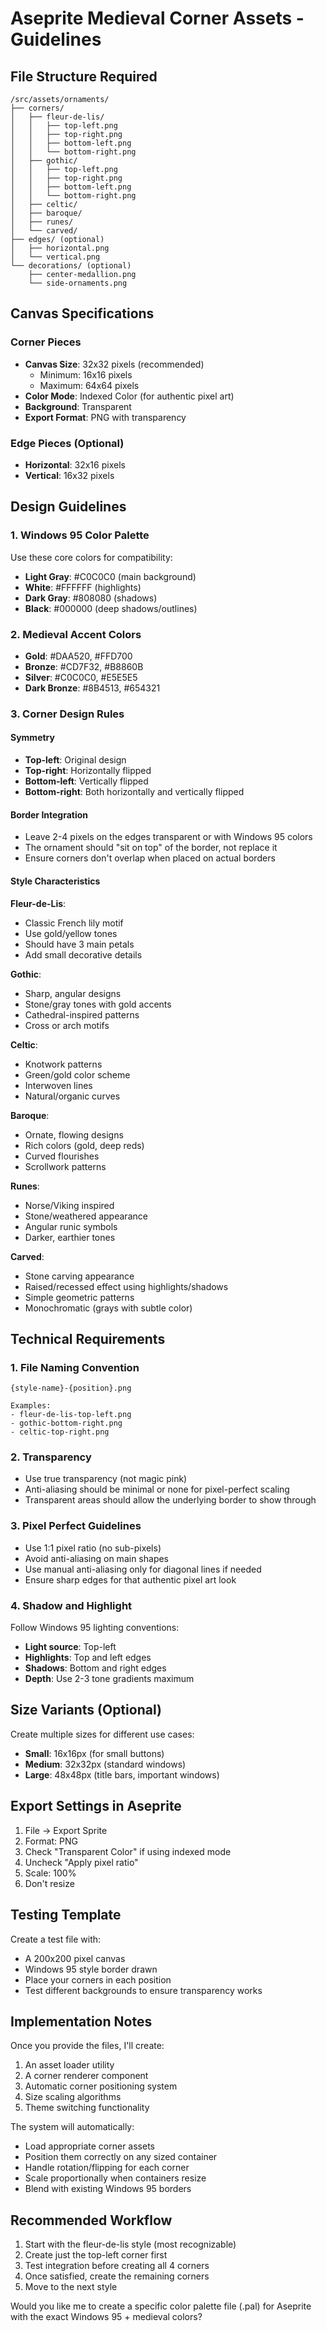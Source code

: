 # Aseprite Medieval Corner Assets - Guidelines

## File Structure Required

```
/src/assets/ornaments/
├── corners/
│   ├── fleur-de-lis/
│   │   ├── top-left.png
│   │   ├── top-right.png
│   │   ├── bottom-left.png
│   │   └── bottom-right.png
│   ├── gothic/
│   │   ├── top-left.png
│   │   ├── top-right.png
│   │   ├── bottom-left.png
│   │   └── bottom-right.png
│   ├── celtic/
│   ├── baroque/
│   ├── runes/
│   └── carved/
├── edges/ (optional)
│   ├── horizontal.png
│   └── vertical.png
└── decorations/ (optional)
    ├── center-medallion.png
    └── side-ornaments.png
```

## Canvas Specifications

### Corner Pieces
- **Canvas Size**: 32x32 pixels (recommended)
  - Minimum: 16x16 pixels
  - Maximum: 64x64 pixels
- **Color Mode**: Indexed Color (for authentic pixel art)
- **Background**: Transparent
- **Export Format**: PNG with transparency

### Edge Pieces (Optional)
- **Horizontal**: 32x16 pixels
- **Vertical**: 16x32 pixels

## Design Guidelines

### 1. Windows 95 Color Palette
Use these core colors for compatibility:
- **Light Gray**: #C0C0C0 (main background)
- **White**: #FFFFFF (highlights)
- **Dark Gray**: #808080 (shadows)
- **Black**: #000000 (deep shadows/outlines)

### 2. Medieval Accent Colors
- **Gold**: #DAA520, #FFD700
- **Bronze**: #CD7F32, #B8860B
- **Silver**: #C0C0C0, #E5E5E5
- **Dark Bronze**: #8B4513, #654321

### 3. Corner Design Rules

#### Symmetry
- **Top-left**: Original design
- **Top-right**: Horizontally flipped
- **Bottom-left**: Vertically flipped
- **Bottom-right**: Both horizontally and vertically flipped

#### Border Integration
- Leave 2-4 pixels on the edges transparent or with Windows 95 colors
- The ornament should "sit on top" of the border, not replace it
- Ensure corners don't overlap when placed on actual borders

#### Style Characteristics

**Fleur-de-Lis**:
- Classic French lily motif
- Use gold/yellow tones
- Should have 3 main petals
- Add small decorative details

**Gothic**:
- Sharp, angular designs
- Stone/gray tones with gold accents
- Cathedral-inspired patterns
- Cross or arch motifs

**Celtic**:
- Knotwork patterns
- Green/gold color scheme
- Interwoven lines
- Natural/organic curves

**Baroque**:
- Ornate, flowing designs
- Rich colors (gold, deep reds)
- Curved flourishes
- Scrollwork patterns

**Runes**:
- Norse/Viking inspired
- Stone/weathered appearance
- Angular runic symbols
- Darker, earthier tones

**Carved**:
- Stone carving appearance
- Raised/recessed effect using highlights/shadows
- Simple geometric patterns
- Monochromatic (grays with subtle color)

## Technical Requirements

### 1. File Naming Convention
```
{style-name}-{position}.png

Examples:
- fleur-de-lis-top-left.png
- gothic-bottom-right.png
- celtic-top-right.png
```

### 2. Transparency
- Use true transparency (not magic pink)
- Anti-aliasing should be minimal or none for pixel-perfect scaling
- Transparent areas should allow the underlying border to show through

### 3. Pixel Perfect Guidelines
- Use 1:1 pixel ratio (no sub-pixels)
- Avoid anti-aliasing on main shapes
- Use manual anti-aliasing only for diagonal lines if needed
- Ensure sharp edges for that authentic pixel art look

### 4. Shadow and Highlight
Follow Windows 95 lighting conventions:
- **Light source**: Top-left
- **Highlights**: Top and left edges
- **Shadows**: Bottom and right edges
- **Depth**: Use 2-3 tone gradients maximum

## Size Variants (Optional)
Create multiple sizes for different use cases:
- **Small**: 16x16px (for small buttons)
- **Medium**: 32x32px (standard windows)
- **Large**: 48x48px (title bars, important windows)

## Export Settings in Aseprite
1. File → Export Sprite
2. Format: PNG
3. Check "Transparent Color" if using indexed mode
4. Uncheck "Apply pixel ratio" 
5. Scale: 100%
6. Don't resize

## Testing Template
Create a test file with:
- A 200x200 pixel canvas
- Windows 95 style border drawn
- Place your corners in each position
- Test different backgrounds to ensure transparency works

## Implementation Notes
Once you provide the files, I'll create:
1. An asset loader utility
2. A corner renderer component
3. Automatic corner positioning system
4. Size scaling algorithms
5. Theme switching functionality

The system will automatically:
- Load appropriate corner assets
- Position them correctly on any sized container
- Handle rotation/flipping for each corner
- Scale proportionally when containers resize
- Blend with existing Windows 95 borders

## Recommended Workflow
1. Start with the fleur-de-lis style (most recognizable)
2. Create just the top-left corner first
3. Test integration before creating all 4 corners
4. Once satisfied, create the remaining corners
5. Move to the next style

Would you like me to create a specific color palette file (.pal) for Aseprite with the exact Windows 95 + medieval colors?
